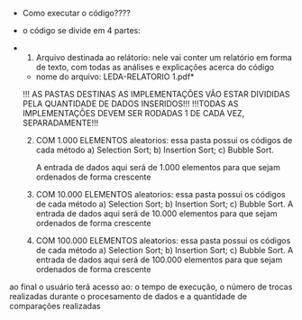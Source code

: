 - Como executar o código????
- o código se divide em 4 partes:
- 1) Arquivo destinada ao relátorio: nele vai conter um relatório em forma de texto, com todas as análises e explicações acerca do código
    * nome do arquivo: LEDA-RELATORIO 1.pdf*
 
  !!! AS PASTAS DESTINAS AS IMPLEMENTAÇÕES VÃO ESTAR DIVIDIDAS PELA QUANTIDADE DE DADOS INSERIDOS!!!
          !!!TODAS AS IMPLEMENTAÇÕES DEVEM SER RODADAS 1 DE CADA VEZ, SEPARADAMENTE!!!
  
  2) COM 1.000 ELEMENTOS aleatorios: essa pasta possui os códigos de cada método
     a) Selection Sort;
     b) Insertion Sort;
     c) Bubble Sort.
     
     A entrada de dados aqui será de 1.000 elementos para que sejam ordenados de forma crescente
     
  3) COM 10.000 ELEMENTOS aleatorios: essa pasta possui os códigos de cada método
     a) Selection Sort;
     b) Insertion Sort;
     c) Bubble Sort.
     A entrada de dados aqui será de 10.000 elementos para que sejam ordenados de forma crescente

  4) COM 100.000 ELEMENTOS aleatorios: essa pasta possui os códigos de cada método
     a) Selection Sort;
     b) Insertion Sort;
     c) Bubble Sort.
     A entrada de dados aqui será de 100.000 elementos para que sejam ordenados de forma crescente

     
ao final o usuário terá acesso ao: o tempo de execução, o número de trocas realizadas durante o procesamento de dados e a quantidade de comparações realizadas
